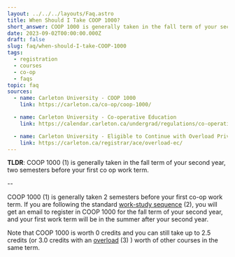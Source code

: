 ```yaml
---
layout: ../../../layouts/Faq.astro
title: When Should I Take COOP 1000?
short_answer: COOP 1000 is generally taken in the fall term of your second year, two semesters before your first co op work term.
date: 2023-09-02T00:00:00.000Z
draft: false
slug: faq/when-should-I-take-COOP-1000
tags:
  - registration
  - courses
  - co-op
  - faqs
topic: faq
sources:
  - name: Carleton University - COOP 1000
    link: https://carleton.ca/co-op/coop-1000/

  - name: Carleton University - Co-operative Education
    link: https://calendar.carleton.ca/undergrad/regulations/co-operativeeducation/

  - name: Carleton University - Eligible to Continue with Overload Privilege
    link: https://carleton.ca/registrar/ace/overload-ec/
---
```


**TLDR**: COOP 1000 (1) is generally taken in the fall term of your second year, two semesters before your first co op work term.

--

COOP 1000 (1) is generally taken 2 semesters before your first co-op work term. If you are following the standard [work-study sequence](https://calendar.carleton.ca/undergrad/regulations/co-operativeeducation/) (2), you will get an email to register in COOP 1000 for the fall term of your second year, and your first work term will be in the summer after your second year.

Note that COOP 1000 is worth 0 credits and you can still take up to 2.5 credits (or 3.0 credits with an [overload](https://carleton.ca/registrar/ace/overload-ec/) (3) ) worth of other courses in the same term.
